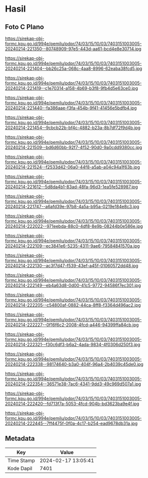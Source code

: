 # Hasil

## Foto C Plano

https://sirekap-obj-formc.kpu.go.id/994e/pemilu/pdpr/74/03/15/10/03/7403151003005-20240214-221350--80748909-97e5-443d-aa61-bcd4e8e30714.jpg

https://sirekap-obj-formc.kpu.go.id/994e/pemilu/pdpr/74/03/15/10/03/7403151003005-20240214-221404--bb26c25a-068c-4aa8-8996-62eaba38fcd5.jpg

https://sirekap-obj-formc.kpu.go.id/994e/pemilu/pdpr/74/03/15/10/03/7403151003005-20240214-221419--c1e70314-a158-4b69-b3f8-9fb4d5e63ce0.jpg

https://sirekap-obj-formc.kpu.go.id/994e/pemilu/pdpr/74/03/15/10/03/7403151003005-20240214-221440--fa386aae-f3fa-454b-9f41-41456e5bdfb4.jpg

https://sirekap-obj-formc.kpu.go.id/994e/pemilu/pdpr/74/03/15/10/03/7403151003005-20240214-221454--9cbcb22b-bf4c-4882-b23a-8b7df72f9d4b.jpg

https://sirekap-obj-formc.kpu.go.id/994e/pemilu/pdpr/74/03/15/10/03/7403151003005-20240214-221509--bd6d60bb-92f7-4f52-90d0-9a0cdd9380cc.jpg

https://sirekap-obj-formc.kpu.go.id/994e/pemilu/pdpr/74/03/15/10/03/7403151003005-20240214-221524--f2533d42-06a0-44f8-a5ab-a04c94a1f63b.jpg

https://sirekap-obj-formc.kpu.go.id/994e/pemilu/pdpr/74/03/15/10/03/7403151003005-20240214-221612--5d8da4b1-83ad-48fa-96d3-1ea5fe528987.jpg

https://sirekap-obj-formc.kpu.go.id/994e/pemilu/pdpr/74/03/15/10/03/7403151003005-20240214-221747--a6afd39e-97b8-4a5a-b95a-0219e184e8c3.jpg

https://sirekap-obj-formc.kpu.go.id/994e/pemilu/pdpr/74/03/15/10/03/7403151003005-20240214-222022--971eebda-88c0-4df8-8e9b-08244b0e586e.jpg

https://sirekap-obj-formc.kpu.go.id/994e/pemilu/pdpr/74/03/15/10/03/7403151003005-20240214-222109--ec3841e6-5235-4311-9ae6-79584841570a.jpg

https://sirekap-obj-formc.kpu.go.id/994e/pemilu/pdpr/74/03/15/10/03/7403151003005-20240214-222130--ac3f7d47-f539-43ef-a45f-01060572dd48.jpg

https://sirekap-obj-formc.kpu.go.id/994e/pemilu/pdpr/74/03/15/10/03/7403151003005-20240214-222149--eb4a63d8-0d00-41c5-9772-94586f7ec301.jpg

https://sirekap-obj-formc.kpu.go.id/994e/pemilu/pdpr/74/03/15/10/03/7403151003005-20240214-222205--c54800af-0882-44ca-8ff8-f3364d496ac2.jpg

https://sirekap-obj-formc.kpu.go.id/994e/pemilu/pdpr/74/03/15/10/03/7403151003005-20240214-222227--0f16f6c2-2008-4fcd-a446-94399ffa84cb.jpg

https://sirekap-obj-formc.kpu.go.id/994e/pemilu/pdpr/74/03/15/10/03/7403151003005-20240214-222321--f30c6df3-b6a2-4ada-9834-4f0306d250f3.jpg

https://sirekap-obj-formc.kpu.go.id/994e/pemilu/pdpr/74/03/15/10/03/7403151003005-20240214-222338--98174640-b3a0-404f-96a4-2b4039c45de0.jpg

https://sirekap-obj-formc.kpu.go.id/994e/pemilu/pdpr/74/03/15/10/03/7403151003005-20240214-222354--36571e38-7ac6-4341-9dd3-49c969d507a1.jpg

https://sirekap-obj-formc.kpu.go.id/994e/pemilu/pdpr/74/03/15/10/03/7403151003005-20240214-222420--fd713f7a-5053-4fcd-904b-bd3623ba9e4f.jpg

https://sirekap-obj-formc.kpu.go.id/994e/pemilu/pdpr/74/03/15/10/03/7403151003005-20240214-222445--7ff4475f-0f0a-4c17-b254-ead9678db31a.jpg


## Metadata

| Key        | Value               |
| ---------- | ------------------- |
| Time Stamp | 2024-02-17 13:05:41 |
| Kode Dapil | 7401                |



